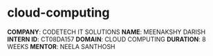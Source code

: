 # cloud-computing

**COMPANY**: CODETECH IT SOLUTIONS
**NAME**: MEENAKSHY DARISH
**INTERN ID**: CT08DA157
**DOMAIN**: CLOUD COMPUTING
**DURATION**: 8 WEEKS
**MENTOR**: NEELA SANTHOSH
